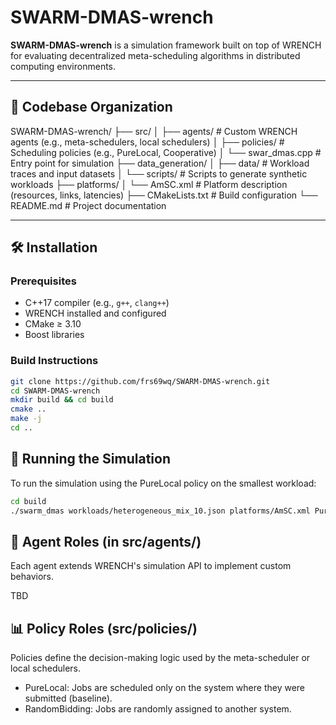 # SWARM-DMAS-wrench

**SWARM-DMAS-wrench** is a simulation framework built on top of WRENCH for evaluating decentralized meta-scheduling algorithms in distributed computing environments.

---

## 📁 Codebase Organization

SWARM-DMAS-wrench/ 
 ├── src/
 │ ├── agents/ # Custom WRENCH agents (e.g., meta-schedulers, local schedulers)
 │ ├── policies/ # Scheduling policies (e.g., PureLocal, Cooperative) 
 │ └── swar_dmas.cpp # Entry point for simulation
 ├── data_generation/
 │ ├── data/ # Workload traces and input datasets 
 │ └── scripts/ # Scripts to generate synthetic workloads 
 ├── platforms/ 
 │ └── AmSC.xml # Platform description (resources, links, latencies) 
 ├── CMakeLists.txt # Build configuration
 └── README.md # Project documentation

 ---

## 🛠️ Installation

### Prerequisites

- C++17 compiler (e.g., `g++`, `clang++`)
- WRENCH installed and configured
- CMake ≥ 3.10
- Boost libraries

### Build Instructions

```bash
git clone https://github.com/frs69wq/SWARM-DMAS-wrench.git
cd SWARM-DMAS-wrench
mkdir build && cd build
cmake ..
make -j
cd ..
```

## 🚀 Running the Simulation

To run the simulation using the PureLocal policy on the smallest workload:

```bash
cd build
./swarm_dmas workloads/heterogeneous_mix_10.json platforms/AmSC.xml PureLocal
```

## 🧠 Agent Roles (in src/agents/)
Each agent extends WRENCH's simulation API to implement custom behaviors.

TBD


## 📊 Policy Roles (src/policies/)
Policies define the decision-making logic used by the meta-scheduler or local schedulers.

 - PureLocal: Jobs are scheduled only on the system where they were submitted (baseline).
 - RandomBidding: Jobs are randomly assigned to another system.
